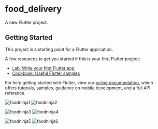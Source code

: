 # food_delivery

A new Flutter project.

## Getting Started

This project is a starting point for a Flutter application.

A few resources to get you started if this is your first Flutter project:

- [Lab: Write your first Flutter app](https://flutter.dev/docs/get-started/codelab)
- [Cookbook: Useful Flutter samples](https://flutter.dev/docs/cookbook)

For help getting started with Flutter, view our
[online documentation](https://flutter.dev/docs), which offers tutorials,
samples, guidance on mobile development, and a full API reference.

![foodninja1](https://user-images.githubusercontent.com/69036818/127727730-ef2dcd89-abd0-4a47-aaeb-4857c3805741.png)
![foodninja2](https://user-images.githubusercontent.com/69036818/127727731-175cc10d-f9cb-4959-8e99-8f0da34bb39a.png)

![foodninja3](https://user-images.githubusercontent.com/69036818/127727733-aedc891a-3fc2-49c4-87f5-075bb24def2c.png)
![foodninja4](https://user-images.githubusercontent.com/69036818/127727735-b334e17e-6a95-48ed-b7c0-d8513e7e0f6d.png)

![foodninja5](https://user-images.githubusercontent.com/69036818/127727739-9c8b9dc4-8f3a-4ec5-83fc-e66273bb00c4.png)
![foodninja6](https://user-images.githubusercontent.com/69036818/127727743-ebefeb14-f16c-4554-aa16-7efa93539fbf.png)
